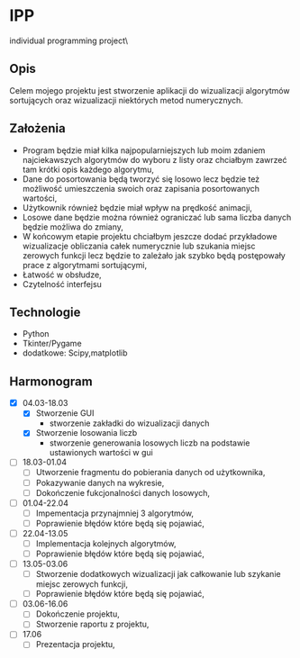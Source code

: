 # IPP
 individual programming project\
 
 ## Opis
Celem mojego projektu jest stworzenie aplikacji do wizualizacji algorytmów sortujących oraz wizualizacji niektórych metod numerycznych.

## Założenia
- Program będzie miał kilka najpopularniejszych lub moim zdaniem najciekawszych algorytmów do wyboru z listy oraz chciałbym zawrzeć tam krótki opis każdego algorytmu,
- Dane do posortowania będą tworzyć się losowo lecz będzie też możliwość umieszczenia swoich oraz zapisania posortowanych wartości,
- Użytkownik również będzie miał wpływ na prędkość animacji,
- Losowe dane będzie można również ograniczać lub sama liczba danych będzie możliwa do zmiany,
- W końcowym etapie projektu chciałbym jeszcze dodać przykładowe wizualizacje obliczania całek numerycznie lub szukania miejsc zerowych funkcji lecz będzie to zależało jak szybko będą postępowały prace z algorytmami sortującymi,
- Łatwość w obsłudze,
- Czytelność interfejsu
 
 ## Technologie
* Python
* Tkinter/Pygame
* dodatkowe: Scipy,matplotlib
 
## Harmonogram

- [x] 04.03-18.03 
    - [x] Stworzenie GUI
        - stworzenie zakładki do wizualizacji danych
    - [x] Stworzenie losowania liczb 
        - stworzenie generowania losowych liczb na podstawie ustawionych wartości w gui 
- [ ] 18.03-01.04 
    - [ ] Utworzenie fragmentu do pobierania danych od użytkownika,
    - [ ] Pokazywanie danych na wykresie,
    - [ ] Dokończenie fukcjonalności danych losowych,
- [ ] 01.04-22.04
    - [ ] Impementacja przynajmniej 3 algorytmów,
    - [ ] Poprawienie błędów które będą się pojawiać,
- [ ] 22.04-13.05
    - [ ] Implementacja kolejnych algorytmów,
    - [ ] Poprawienie błędów które będą się pojawiać,
- [ ] 13.05-03.06
    - [ ] Stworzenie dodatkowych wizualizacji jak całkowanie lub szykanie miejsc zerowych funkcji,  
    - [ ] Poprawienie błędów które będą się pojawiać,
- [ ] 03.06-16.06
    - [ ] Dokończenie projektu,
    - [ ] Stworzenie raportu z projektu,
- [ ] 17.06
    - [ ] Prezentacja projektu,
